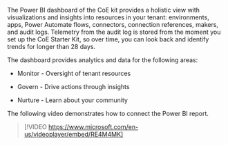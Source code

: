 The Power BI dashboard of the CoE kit provides a holistic view with visualizations and insights into resources in your tenant: environments, apps, Power Automate flows, connectors, connection references, makers, and audit logs. Telemetry from the audit log is stored from the moment you set up the CoE Starter Kit, so over time, you can look back and identify trends for longer than 28 days.

The dashboard provides analytics and data for the following areas:

-   Monitor - Oversight of tenant resources

-   Govern - Drive actions through insights

-   Nurture - Learn about your community

The following video demonstrates how to connect the Power BI report.

> [!VIDEO https://www.microsoft.com/en-us/videoplayer/embed/RE4M4MK] 
